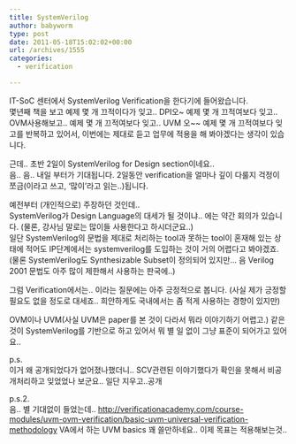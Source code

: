```yaml
---
title: SystemVerilog
author: babyworm
type: post
date: 2011-05-18T15:02:02+00:00
url: /archives/1555
categories:
  - verification

---
```

IT-SoC 센터에서 SystemVerilog Verification을 한다기에 들어왔습니다.&nbsp;  
몇년째 책을 보고 예제 몇 개 끄적이다가 잊고.. DPI오~ 예제 몇 개 끄적여보다 잊고.. OVM사용해보고.. 예제 몇 개 끄적여보다 잊고.. UVM 오~~ 예제 몇 개 끄적여보다 잊고를 반복하고 있어서, 이번에는 제대로 듣고 업무에 적용을 해 봐야겠다는 생각이 있습니다.&nbsp;

근데.. 초반 2일이 SystemVerilog for Design section이네요..  
음.. 음.. 내일 부터가 기대됩니다. 2일동안 verification을 얼마나 깊이 다룰지 걱정이 쪼금(이라고 쓰고, &#8216;많이&#8217;라고 읽는..)됩니다.&nbsp;

예전부터 (개인적으로) 주장하던 것인데..  
SystemVerilog가 Design Language의 대세가 될 것이냐.. 에는 약간 회의가 있습니다. (물론, 강사님 말로는 많이들 사용한다고 하시더군요..)  
일단 SystemVerilog의 문법을 제대로 처리하는 tool과 못하는 tool이 혼재해 있는 상태에 적어도 IP단계에서는 systemverilog를 도입하는 것이 거의 어렵다고 봐야겠죠. (물론 SystemVerilog도 Synthesizable Subset이 정의되어 있지만&#8230; 음 Verilog 2001 문법도 아주 많이 제한해서 사용하는 판국에..)

그럼 Verification에서는.. 이라는 질문에는 아주 긍정적으로 봅니다. (사실 제가 긍정할 필요도 없을 정도로 대세죠.. 희안하게도 국내에서는 좀 적게 사용하는 경향이 있지만)

OVM이나 UVM(사실 UVM은 paper를 본 것이 다라서 뭐라 이야기하기 어렵고.) 같은 것이 SystemVerilog를 기반으로 하고 있어서 뭐 별 일 없이 그냥 표준이 되어가고 있어요..

p.s.  
이거 왜 공개되었다가 없어졌나했더니.. SCV관련된 이야기했다가 확인을 못해서 비공개처리하고 잊었었나 보군요.. 일단 지우고..공개

p.s.2.  
음.. 별 기대없이 들었는데..&nbsp;<http://verificationacademy.com/course-modules/uvm-ovm-verification/basic-uvm-universal-verification-methodology>&nbsp;VA에서 하는 UVM basics 꽤 쓸만하네요.. 이제 목표는 적용해보는것..

<div id="__KO_DIC_LAYER__" style="padding-top: 0px; padding-right: 0px; padding-bottom: 0px; padding-left: 0px; position: fixed; z-index: 999999999; overflow-x: hidden; overflow-y: hidden; border-top-width: 2px; border-right-width: 2px; border-bottom-width: 2px; border-left-width: 2px; border-top-style: solid; border-right-style: solid; border-bottom-style: solid; border-left-style: solid; border-top-color: rgb(51, 51, 119); border-right-color: rgb(51, 51, 119); border-bottom-color: rgb(51, 51, 119); border-left-color: rgb(51, 51, 119); display: none; ">
</div>